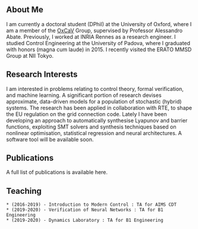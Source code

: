 ## About Me

I am currently a doctoral student (DPhil) at the University of Oxford, where I am a member of the [OxCaV](https://www.oxcav.org/) Group, supervised by Professor Alessandro Abate. Previously, I worked at INRIA Rennes as a research engineer. I studied Control Engineering at the University of Padova, where I graduated with honors (magna cum laude) in 2015. I recently visited the ERATO MMSD Group at NII Tokyo.

## Research Interests

I am interested in problems relating to control theory, formal verification, and machine learning. 
A significant portion of research devises approximate, data-driven models for a population of stochastic (hybrid) systems. The research has been applied in collaboration with RTE, to shape the EU regulation on the grid connection code.
Lately I have been developing an approach to automatically synthesise Lyapunov and barrier functions, exploiting SMT solvers and synthesis techniques based on nonlinear optimisation, statistical regression and neural architectures. A software tool will be available soon.

## Publications

A full list of publications is available here.

## Teaching

    * (2016-2019) - Introduction to Modern Control : TA for AIMS CDT
    * (2019-2020) - Verification of Neural Networks : TA for B1 Engineering
    * (2019-2020) - Dynamics Laboratory : TA for B1 Engineering
